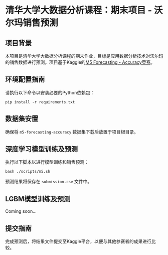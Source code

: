 # 清华大学大数据分析课程：期末项目 - 沃尔玛销售预测

## 项目背景
本项目是清华大学大数据分析课程的期末作业，目标是应用数据分析技术对沃尔玛的销售数据进行预测。项目基于Kaggle的[M5 Forecasting - Accuracy竞赛](https://www.kaggle.com/competitions/m5-forecasting-accuracy)。

## 环境配置指南
请执行以下命令以安装必要的Python依赖包：
```
pip install -r requirements.txt
```

## 数据集安置
确保将 `m5-forecasting-accuracy` 数据集下载后放置于项目根目录。

## 深度学习模型训练及预测
执行以下脚本以进行模型训练和销售预测：
```
bash ./scripts/m5.sh
```
预测结果将保存在 `submission.csv` 文件中。

## LGBM模型训练及预测
Coming soon...

## 提交指南
完成预测后，将结果文件提交至Kaggle平台，以便与其他参赛者的成果进行比较。